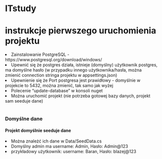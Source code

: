 # ITstudy

<h1>instrukcje pierwszego uruchomienia projektu</h1>
    <li>Zainstalowanie PostgreSQL - <a>https://www.postgresql.org/download/windows/</a></li> 
    <li>Upewnić się że postgres działa, istnieje (domyślny) użytkownik postgres, ma domyślne hasło (w przypadku innego użytkownika/hasła, można zmienić connection stringa projektu w appsettings.json)</li>
    <li>Upewnienie się że Port postgresa jest prawidłowy - domyślnie w projekcie to 5432, można zmienić, tak samo jak wyżej</li>
    <li>Polecenie “update-database” w konsoli nuget</li>
    <li>Można uruchomić projekt (nie potrzeba gotowej bazy danych, projekt sam seeduje dane)</li>
    
<br>
<h3>Domyślne dane</h3>
  <h4>Projekt domyślnie seeduje dane</h4>
  <li>Można znależć ich dane w Data/SeedData.cs </li>
  <li>Domyślny admin ma username: Admin, Hasło: Admin@123</li>
  <li>przykładowy użytkownik: username: Baran, Hasło: blazej@123</li>

